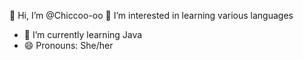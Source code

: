 👋 Hi, I’m @Chiccoo-oo
👀 I’m interested in learning various languages
- 🌱 I’m currently learning Java
- 😄 Pronouns: She/her


<!---
Chiccoo-oo/Chiccoo-oo is a ✨ special ✨ repository because its `README.md` (this file) appears on your GitHub profile.
You can click the Preview link to take a look at your changes.
--->
